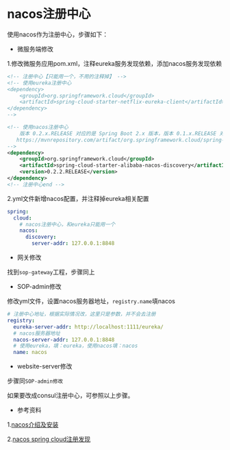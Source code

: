 # nacos注册中心

使用nacos作为注册中心，步骤如下：

- 微服务端修改

1.修改微服务应用pom.xml，注释eureka服务发现依赖，添加nacos服务发现依赖

```xml
<!-- 注册中心【只能用一个，不用的注释掉】 -->
<!-- 使用eureka注册中心
<dependency>
    <groupId>org.springframework.cloud</groupId>
    <artifactId>spring-cloud-starter-netflix-eureka-client</artifactId>
</dependency>
-->

<!-- 使用nacos注册中心
    版本 0.2.x.RELEASE 对应的是 Spring Boot 2.x 版本，版本 0.1.x.RELEASE 对应的是 Spring Boot 1.x 版本。
   https://mvnrepository.com/artifact/org.springframework.cloud/spring-cloud-starter-alibaba-nacos-discovery
-->
<dependency>
    <groupId>org.springframework.cloud</groupId>
    <artifactId>spring-cloud-starter-alibaba-nacos-discovery</artifactId>
    <version>0.2.2.RELEASE</version>
</dependency>
<!-- 注册中心end -->
```

2.yml文件新增nacos配置，并注释掉eureka相关配置

```yaml
spring:
  cloud:
    # nacos注册中心，和eureka只能用一个
    nacos:
      discovery:
        server-addr: 127.0.0.1:8848
```

- 网关修改

找到`sop-gateway`工程，步骤同上

- SOP-admin修改


修改yml文件，设置nacos服务器地址，`registry.name`填nacos

```yaml
# 注册中心地址，根据实际情况改，这里只是参数，并不会去注册
registry:
  eureka-server-addr: http://localhost:1111/eureka/
  # nacos服务器地址
  nacos-server-addr: 127.0.0.1:8848
  # 使用eureka，填：eureka，使用nacos填：nacos
  name: nacos
```

- website-server修改

步骤同`SOP-admin修改`

如果要改成consul注册中心，可参照以上步骤。

- 参考资料

1.[nacos介绍及安装](https://nacos.io/zh-cn/docs/quick-start.html)

2.[nacos spring cloud注册发现](https://nacos.io/zh-cn/docs/quick-start-spring-cloud.html)
